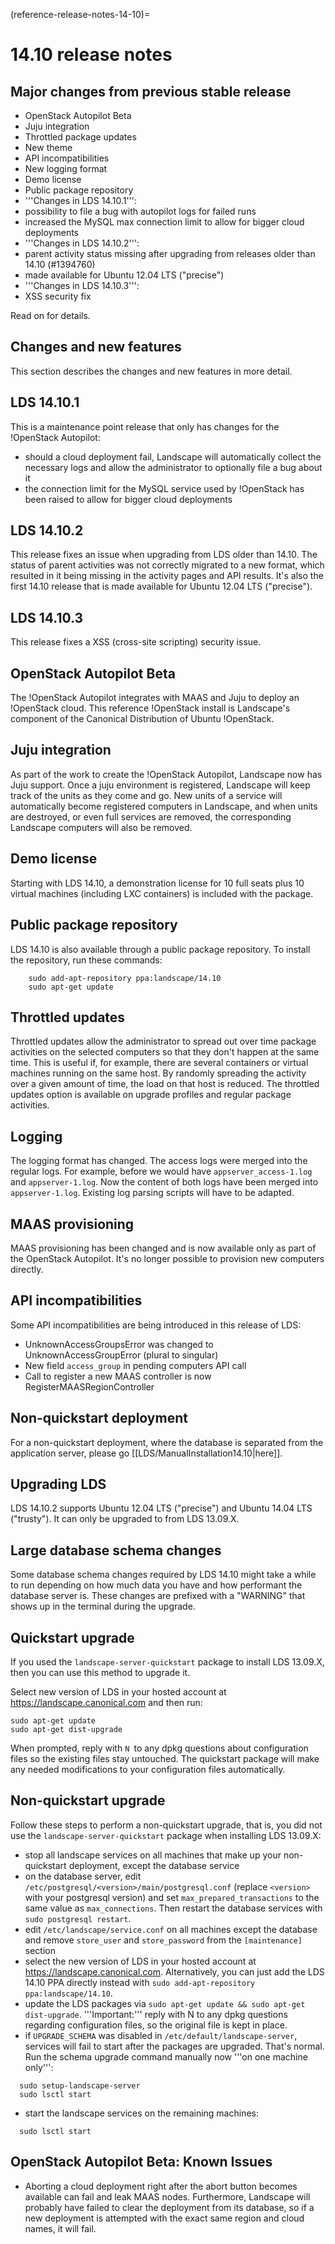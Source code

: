 (reference-release-notes-14-10)=
# 14.10 release notes

## Major changes from previous stable release
 * OpenStack Autopilot Beta
 * Juju integration
 * Throttled package updates
 * New theme
 * API incompatibilities
 * New logging format
 * Demo license
 * Public package repository
 * '''Changes in LDS 14.10.1''':
  * possibility to file a bug with autopilot logs for failed runs
  * increased the MySQL max connection limit to allow for bigger cloud deployments
 * '''Changes in LDS 14.10.2''':
  * parent activity status missing after upgrading from releases older than 14.10 (#1394760)
  * made available for Ubuntu 12.04 LTS ("precise")
 * '''Changes in LDS 14.10.3''':
  * XSS security fix

Read on for details.

## Changes and new features
This section describes the changes and new features in more detail.

## LDS 14.10.1
This is a maintenance point release that only has changes for the !OpenStack Autopilot:
 * should a cloud deployment fail, Landscape will automatically collect the necessary logs and allow the administrator to optionally file a bug about it
 * the connection limit for the MySQL service used by !OpenStack has been raised to allow for bigger cloud deployments

## LDS 14.10.2
This release fixes an issue when upgrading from LDS older than 14.10. The status of parent activities was not correctly migrated to a new format, which resulted in it being missing in the activity pages and API results. It's also the first 14.10 release that is made available for Ubuntu 12.04 LTS ("precise").

## LDS 14.10.3
This release fixes a XSS (cross-site scripting) security issue.

## OpenStack Autopilot Beta
The !OpenStack Autopilot integrates with MAAS and Juju to deploy an !OpenStack cloud. This reference !OpenStack install is Landscape's component of the Canonical Distribution of Ubuntu !OpenStack. 

## Juju integration
As part of the work to create the !OpenStack Autopilot, Landscape now has Juju support. Once a juju environment is registered, Landscape will keep track of the units as they come and go. New units of a service will automatically become registered computers in Landscape, and when units are destroyed, or even full services are removed, the corresponding Landscape computers will also be removed.

## Demo license
Starting with LDS 14.10, a demonstration license for 10 full seats plus 10 virtual machines (including LXC containers) is included with the package.

## Public package repository
LDS 14.10 is also available through a public package repository. To install the repository, run these commands:
```
    sudo add-apt-repository ppa:landscape/14.10
    sudo apt-get update
```

## Throttled updates
Throttled updates allow the administrator to spread out over time package activities on the selected computers so that they don't happen at the same time. This is useful if, for example, there are several containers or virtual machines running on the same host. By randomly spreading the activity over a given amount of time, the load on that host is reduced.
The throttled updates option is available on upgrade profiles and regular package activities.

## Logging
The logging format has changed. The access logs were merged into the regular logs. For example, before we would have `appserver_access-1.log` and `appserver-1.log`. Now the content of both logs have been merged into `appserver-1.log`. Existing log parsing scripts will have to be adapted.

## MAAS provisioning
MAAS provisioning has been changed and is now available only as part of the OpenStack Autopilot. It's no longer possible to provision new computers directly.

## API incompatibilities
Some API incompatibilities are being introduced in this release of LDS:
 * UnknownAccessGroupsError was changed to UnknownAccessGroupError (plural to singular)
 * New field `access_group` in pending computers API call
 * Call to register a new MAAS controller is now RegisterMAASRegionController

## Non-quickstart deployment
For a non-quickstart deployment, where the database is separated from the application server, please go [[LDS/ManualInstallation14.10|here]].

## Upgrading LDS
LDS 14.10.2 supports Ubuntu 12.04 LTS ("precise") and Ubuntu 14.04 LTS ("trusty"). It can only be upgraded to from LDS 13.09.X.

## Large database schema changes
Some database schema changes required by LDS 14.10 might take a while to run depending on how much data you have and how performant the database server is. These changes are prefixed with a "WARNING" that shows up in the terminal during the upgrade.

## Quickstart upgrade
If you used the `landscape-server-quickstart` package to install LDS 13.09.X, then you can use this method to upgrade it.

Select new version of LDS in your hosted account at https://landscape.canonical.com and then run:
```
sudo apt-get update
sudo apt-get dist-upgrade
```

When prompted, reply with `N `to any dpkg questions about configuration files so the existing files stay untouched. The quickstart package will make any needed modifications to your configuration files automatically.

## Non-quickstart upgrade
Follow these steps to perform a non-quickstart upgrade, that is, you did not use the `landscape-server-quickstart` package when installing LDS 13.09.X:
 * stop all landscape services on all machines that make up your non-quickstart deployment, except the database service
 * on the database server, edit `/etc/postgresql/<version>/main/postgresql.conf` (replace `<version>` with your postgresql version) and set `max_prepared_transactions` to the same value as `max_connections`. Then restart the database services with `sudo postgresql restart`.
 * edit `/etc/landscape/service.conf` on all machines except the database and remove `store_user` and `store_password` from the `[maintenance]` section
 * select the new version of LDS in your hosted account at https://landscape.canonical.com. Alternatively, you can just add the LDS 14.10 PPA directly instead with `sudo add-apt-repository ppa:landscape/14.10`.
 * update the LDS packages via `sudo apt-get update && sudo apt-get dist-upgrade`. '''Important:''' reply with N to any dpkg questions regarding configuration files, so the original file is kept in place.
 * if `UPGRADE_SCHEMA` was disabled in `/etc/default/landscape-server`, services will fail to start after the packages are upgraded. That's normal. Run the schema upgrade command manually now '''on one machine only''':
```
  sudo setup-landscape-server
  sudo lsctl start
```
 * start the landscape services on the remaining machines:
```
  sudo lsctl start
```

## OpenStack Autopilot Beta: Known Issues
 * Aborting a cloud deployment right after the abort button becomes available can fail and leak MAAS nodes. Furthermore, Landscape will probably have failed to clear the deployment from its database, so if a new deployment is attempted with the exact same region and cloud names, it will fail.

